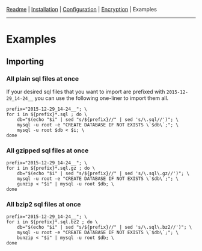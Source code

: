 [Readme](https://github.com/cytopia/mysqldump-secure/blob/master/README.md) |
[Installation](https://github.com/cytopia/mysqldump-secure/blob/master/doc/INSTALL.md) |
[Configuration](https://github.com/cytopia/mysqldump-secure/blob/master/doc/SETUP.md) |
[Encryption](https://github.com/cytopia/mysqldump-secure/blob/master/doc/ENCRYPTION.md) |
Examples

---

# Examples

## Importing

### All plain sql files at once

If your desired sql files that you want to import are prefixed with `2015-12-29_14-24__` you can use the following one-liner to import them all.

```shell
prefix="2015-12-29_14-24__"; \
for i in ${prefix}*.sql ; do \
    db="$(echo "$i" | sed "s/${prefix}//" | sed 's/\.sql//')"; \
    mysql -u root -e "CREATE DATABASE IF NOT EXISTS \`$db\`;"; \
    mysql -u root $db < $i; \
done
```

### All gzipped sql files at once

```shell
prefix="2015-12-29_14-24__"; \
for i in ${prefix}*.sql.gz ; do \
    db="$(echo "$i" | sed "s/${prefix}//" | sed 's/\.sql\.gz//')"; \
    mysql -u root -e "CREATE DATABASE IF NOT EXISTS \`$db\`;"; \
    gunzip < "$i" | mysql -u root $db; \
done
```

### All bzip2 sql files at once

```shell
prefix="2015-12-29_14-24__"; \
for i in ${prefix}*.sql.bz2 ; do \
    db="$(echo "$i" | sed "s/${prefix}//" | sed 's/\.sql\.bz2//')"; \
    mysql -u root -e "CREATE DATABASE IF NOT EXISTS \`$db\`;"; \
    bunzip < "$i" | mysql -u root $db; \
done
```
